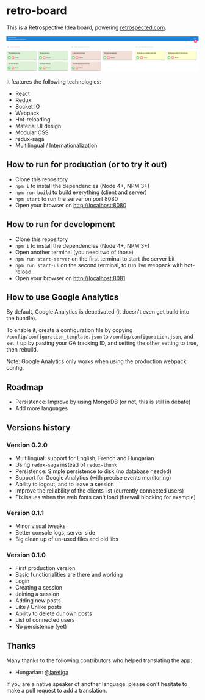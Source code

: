 # retro-board

This is a Retrospective Idea board, powering [retrospected.com](http://www.retrospected.com).

![Retrospected.com](/content/screenshot.png?raw=true "Retrospected.com")

It features the following technologies:

* React
* Redux
* Socket IO
* Webpack
* Hot-reloading
* Material UI design
* Modular CSS
* redux-saga
* Multilingual / Internationalization


## How to run for production (or to try it out)

* Clone this repository
* `npm i` to install the dependencies (Node 4+, NPM 3+)
* `npm run build` to build everything (client and server)
* `npm start` to run the server on port 8080
* Open your browser on [http://localhost:8080](http://localhost:8080)


## How to run for development

* Clone this repository
* `npm i` to install the dependencies (Node 4+, NPM 3+)
* Open another terminal (you need two of those)
* `npm run start-server` on the first terminal to start the server bit
* `npm run start-ui` on the second terminal, to run live webpack with hot-reload
* Open your browser on [http://localhost:8081](http://localhost:8081)


## How to use Google Analytics

By default, Google Analytics is deactivated (it doesn't even get build into the bundle).

To enable it, create a configuration file by copying `/config/configuration_template.json` to `/config/configuration.json`, and set it up by pasting your GA tracking ID, and setting the other setting to true, then rebuild.

Note: Google Analytics only works when using the production webpack config.


## Roadmap

* Persistence: Improve by using MongoDB (or not, this is still in debate)
* Add more languages


## Versions history

### Version 0.2.0

* Multilingual: support for English, French and Hungarian
* Using `redux-saga` instead of `redux-thunk`
* Persistence: Simple persistence to disk (no database needed)
* Support for Google Analytics (with precise events monitoring)
* Ability to logout, and to leave a session
* Improve the reliability of the clients list (currently connected users)
* Fix issues when the web fonts can't load (firewall blocking for example)

### Version 0.1.1

* Minor visual tweaks
* Better console logs, server side
* Big clean up of un-used files and old libs

### Version 0.1.0

* First production version
* Basic functionalities are there and working
* Login
* Creating a session
* Joining a session
* Adding new posts
* Like / Unlike posts
* Ability to delete our own posts
* List of connected users
* No persistence (yet)

## Thanks

Many thanks to the following contributors who helped translating the app:

* Hungarian: [@iaretiga](https://github.com/iaretiga)

If you are a native speaker of another language, please don't hesitate to make a pull request to add a translation.
